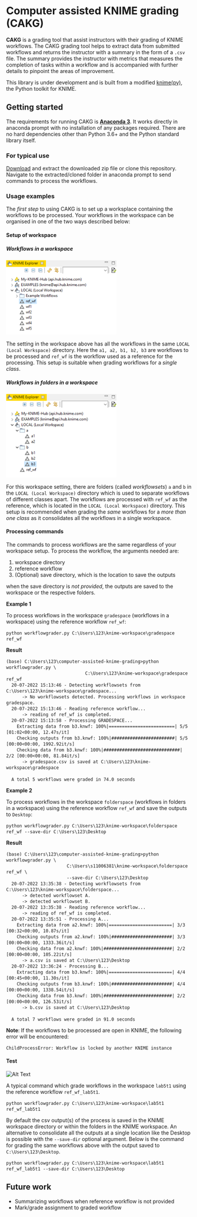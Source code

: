 # Computer assisted KNIME grading (CAKG)

**CAKG** is a grading tool that assist instructors with their grading of KNIME workflows.
The CAKG grading tool helps to extract data from submitted workflows and returns the instructor with a summary in the form of a `.csv` file.
The summary provides the instructor with metrics that measures the completion of tasks within a workflow and is accompanied with further details to pinpoint the areas of improvement.

This library is under development and is built from a modified [knime(py)](https://github.com/knime/knimepy), the Python toolkit for KNIME.

## Getting started

The requirements for running CAKG is [**Anaconda 3**](https://www.anaconda.com/).
It works directly in anaconda prompt with no installation of any packages required. 
There are no hard dependencies other than Python 3.6+ and the Python standard library itself.


### For typical use

[Download](https://github.com/zunction/computer-assisted-knime-grading/archive/refs/heads/main.zip) and extract the downloaded zip file  or clone this repository.
Navigate to the extracted/cloned folder in anaconda prompt to send commands to process the workflows.


### Usage examples

The *first step* to using CAKG is to set up a worksplace containing the workflows to be processed.
Your workflows in the workspace can be organised in one of the two ways described below:

#### Setup of workspace

##### Workflows in a workspace

<img src="/images/gradespace.png" width="300">

The setting in the workspace above has all the workflows in the same `LOCAL (Local Workspace)` directory.
Here the `a1, a2, b1, b2, b3` are workflows to be processed and `ref_wf` is the workflow used as a reference for the processing.
This setup is suitable when grading workflows for a *single class*.


##### Workflows in folders in a workspace

<img src="/images/folderspace.png" width="300">

For this workspace setting, there are folders (called *workflowsets*) `a` and `b` in the `LOCAL (Local Workspace)` directory which is used to separate workflows of different classes apart.
The workflows are processed with `ref_wf` as the reference, which is located in the `LOCAL (Local Workspace)` directory.
This setup is recommended when grading the *same* workflows for a *more than one class* as it consolidates all the workflows in a single workspace.

#### Processing commands

The commands to process workflows are the same regardless of your workspace setup.
To process the workflow, the arguments needed are:
1. workspace directory
2. reference workflow
3. (Optional) save directory, which is the location to save the outputs 

when the save directory is *not provided*, the outputs are saved to the workspace or the respective folders.

**Example 1**

To process workflows in the workspace `gradespace` (workflows in a workspace) using the reference workflow `ref_wf`:
```
python workflowgrader.py C:\Users\123\knime-workspace\gradespace ref_wf
```

**Result**

```
(base) C:\Users\123\computer-assisted-knime-grading>python workflowgrader.py \
                              C:\Users\123\knime-workspace\gradespace ref_wf
  20-07-2022 15:13:46 - Detecting workflowsets from C:\Users\123\knime-workspace\gradespace...
      -> No workflowsets detected. Processing workflows in workspace gradespace.
  20-07-2022 15:13:46 - Reading reference workflow...
      -> reading of ref_wf is completed.
  20-07-2022 15:13:58 - Processing GRADESPACE...
    Extracting data from b3.knwf: 100%|=========================| 5/5 [01:02<00:00, 12.47s/it]
    Checking outputs from b3.knwf: 100%|########################| 5/5 [00:00<00:00, 1992.92it/s]
    Checking data from b3.knwf: 100%|#############################| 2/2 [00:00<00:00, 81.84it/s]
      -> gradespace.csv is saved at C:\Users\123\knime-workspace\gradespace

  A total 5 workflows were graded in 74.0 seconds
```

**Example 2**

To process workflows in the workspace `folderspace` (workflows in folders in a workspace) using the reference workflow `ref_wf` and save the outputs to `Desktop`:
```
python workflowgrader.py C:\Users\123\knime-workspace\folderspace ref_wf --save-dir C:\Users\123\Desktop
```

**Result**

```
(base) C:\Users\123\computer-assisted-knime-grading>python workflowgrader.py \
                       C:\Users\s11006381\knime-workspace\folderspace ref_wf \
                       --save-dir C:\Users\123\Desktop
  20-07-2022 13:35:38 - Detecting workflowsets from C:\Users\123\knime-workspace\folderspace...
      -> detected workflowset A.
      -> detected workflowset B.
  20-07-2022 13:35:38 - Reading reference workflow...
      -> reading of ref_wf is completed.
  20-07-2022 13:35:51 - Processing A...
    Extracting data from a2.knwf: 100%|========================| 3/3 [00:32<00:00, 10.87s/it]
    Checking outputs from a2.knwf: 100%|#######################| 3/3 [00:00<00:00, 1333.36it/s]
    Checking data from a2.knwf: 100%|##########################| 2/2 [00:00<00:00, 105.22it/s]
      -> a.csv is saved at C:\Users\123\Desktop
  20-07-2022 13:36:24 - Processing B...
    Extracting data from b3.knwf: 100%|========================| 4/4 [00:45<00:00, 11.30s/it]
    Checking outputs from b3.knwf: 100%|#######################| 4/4 [00:00<00:00, 1338.54it/s]
    Checking data from b3.knwf: 100%|##########################| 2/2 [00:00<00:00, 126.53it/s]
      -> b.csv is saved at C:\Users\123\Desktop

  A total 7 workflows were graded in 91.0 seconds
```

**Note**: If the workflows to be processed are open in KNIME, the following error will be encountered:
```
ChildProcessError: Workflow is locked by another KNIME instance
```

#### Test
![Alt Text](https://media.giphy.com/media/vFKqnCdLPNOKc/giphy.gif)

A typical command which grade workflows in the workspace `lab5t1` using the reference workflow `ref_wf_lab5t1`.

```
python workflowgrader.py C:\Users\123\knime-workspace\lab5t1 ref_wf_lab5t1
```

By default the csv output(s) of the process is saved in the KNIME workspace directory or within the folders in the KNIME workspace.
An alternative to consolidate all the outputs at a single location like the Desktop is possible with the `--save-dir` optional argument.
Below is the command for grading the same workflows above with the output saved to `C:\Users\123\Desktop`.

```
python workflowgrader.py C:\Users\123\knime-workspace\lab5t1 ref_wf_lab5t1 --save-dir C:\Users\123\Desktop
```

## 


## Future work

- Summarizing workflows when reference workflow is not provided
- Mark/grade assignment to graded workflow
